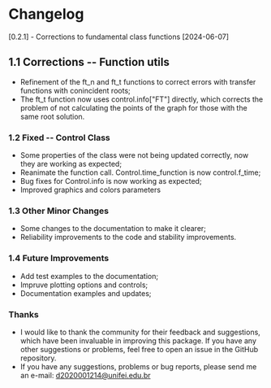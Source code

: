 # Changelog
[0.2.1] - Corrections to fundamental class functions [2024-06-07]

## 1.1 Corrections -- Function utils
- Refinement of the ft_n and ft_t functions to correct errors with transfer functions with conincident roots;
- The ft_t function now uses control.info["FT"] directly, which corrects the problem of not calculating the points
of the graph for those with the same root solution.


### 1.2 Fixed -- Control Class
- Some properties of the class were not being updated correctly, now they are working as expected;
- Reanimate the function call. Control.time_function is now control.f_time;
- Bug fixes for Control.info is now working as expected;
- Improved graphics and colors parameters
### 1.3  Other Minor Changes
- Some changes to the documentation to make it clearer;
- Reliability improvements to the code and stability improvements.

### 1.4 Future Improvements
- Add test examples to the documentation;
- Impruve plotting options and controls;
- Documentation examples and updates;

### Thanks
- I would like to thank the community for their feedback and suggestions, which have been invaluable in improving
this package. If you have any other suggestions or problems, feel free to open an issue in the GitHub repository.
- If you have any suggestions, problems or bug reports, please send me an e-mail: d2020001214@unifei.edu.br